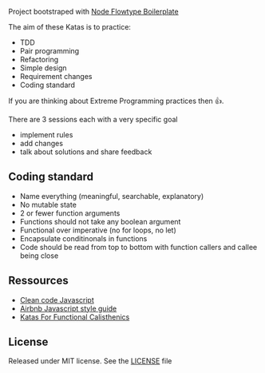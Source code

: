 Project bootstraped with [Node Flowtype Boilerplate](https://github.com/jsynowiec/node-flowtype-boilerplate)

The aim of these Katas is to practice:
+ TDD
+ Pair programming
+ Refactoring
+ Simple design
+ Requirement changes
+ Coding standard

If you are thinking about Extreme Programming practices then :thumbsup:.

There are 3 sessions each with a very specific goal

+ implement rules
+ add changes
+ talk about solutions and share feedback

## Coding standard

+ Name everything (meaningful, searchable, explanatory)
+ No mutable state
+ 2 or fewer function arguments
+ Functions should not take any boolean argument
+ Functional over imperative (no for loops, no let)
+ Encapsulate conditinonals in functions
+ Code should be read from top to bottom with function callers and callee being close

## Ressources

+ [Clean code Javascript](https://github.com/ryanmcdermott/clean-code-javascript)
+ [Airbnb Javascript style guide](https://github.com/airbnb/javascript)
+ [Katas For Functional Calisthenics](https://codurance.com/2017/11/16/katas-for-functional-calisthenics/#marsroverkata)

## License
Released under MIT license. See the [LICENSE](https://github.com/jsynowiec/node-flowtype-boilerplate/blob/master/LICENSE) file